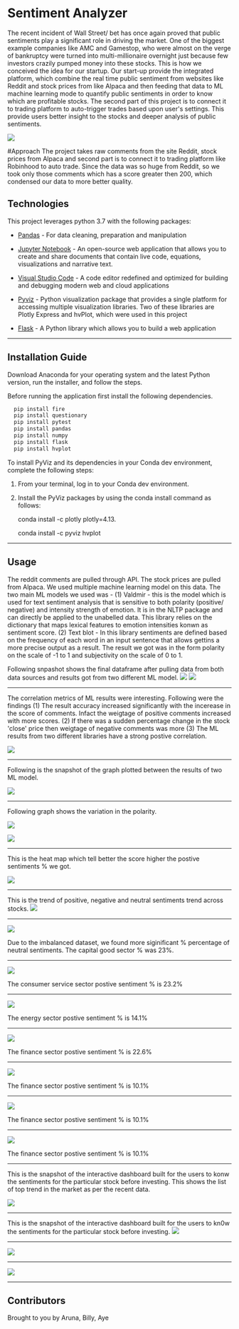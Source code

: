 # Sentiment Analyzer

The recent incident of Wall Street/ bet has once again proved that public sentiments play a significant role in driving the market.  One of the biggest example companies like AMC and Gamestop, who were almost on the verge of bankruptcy were turned into multi-millionaire overnight just because few investors crazily pumped money into these stocks. This is how we conceived the idea for our startup. Our start-up provide the integrated platform, which combine the real time public sentiment from websites like Reddit and stock prices from like Alpaca and then feeding that data to ML machine learning mode to quantify public sentiments in order to know which are profitable stocks. The second part of this project is to connect it to trading platform to auto-trigger trades based upon user's settings. This provide users better insight to the stocks and deeper analysis of public sentiments.

![](snapshots/intro.PNG)

#Approach
The project takes raw comments from the site Reddit, stock prices from Alpaca and second part is to connect it to trading platform like Robinhood to auto trade. Since the data was so huge from Reddit, so we took only those comments which has a score greater then 200, which condensed our data to more better quality.

## Technologies

This project leverages python 3.7 with the following packages:

* [Pandas](https://pandas.pydata.org/) - For data cleaning, preparation and manipulation

* [Jupyter Notebook](https://jupyter.org/) - An open-source web application that allows you to create and share documents that contain live code, equations, visualizations and narrative text.

* [Visual Studio Code](https://code.visualstudio.com/) - A code editor redefined and optimized for building and debugging modern web and cloud applications

* [Pyviz](https://pyviz.org/) - Python visualization package that provides a single platform for accessing multiple visualization libraries. Two of these libraries are Plotly Express and hvPlot, which were used in this project

* [Flask](https://flask.palletsprojects.com/en/1.1.x/) - A Python library which allows you to build a web application


---

## Installation Guide

Download Anaconda for your operating system and the latest Python version, run the installer, and follow the steps.

Before running the application first install the following dependencies.

```python
  pip install fire
  pip install questionary
  pip install pytest
  pip install pandas
  pip install numpy
  pip install flask
  pip install hvplot
```

To install PyViz and its dependencies in your Conda dev environment, complete the following steps:

1. From your terminal, log in to your Conda dev environment.

2. Install the PyViz packages by using the conda install command as follows:
    
	conda install -c plotly plotly=4.13.
    
    conda install -c pyviz hvplot
-----------------------------------------------------------------------------------------------------------------------------------------------------

## Usage

The reddit comments are pulled through API. The stock prices are pulled from Alpaca. We used multiple machine learning model on this data. The two main ML models we used was - (1) Valdmir - this is the model which is used for text sentiment analysis that is sensitive to both polarity (positive/ negative) and intensity strength of emotion. It is in the NLTP package and can directly be applied to the unabelled data. This library relies on the dictionary that maps lexical features to emotion intensities konwn as sentiment score. (2) Text blot - In this library sentiments are defined based on the frequency of each word in an input sentence that allows gettins a more precise output as a result. The result we got was in the form polarity on the scale of -1 to 1 and subjectivity on the scale of 0 to 1.

Following snpashot shows the final dataframe after pulling data from both data sources and results got from two different ML model.
![](snapshots/dataframe_headline.PNG)
![](snapshots/dataframe_content.PNG)

--------------------------------------------------------------------------------------------------------------------------------------------

The correlation metrics of ML results were interesting. Following were the findings (1) The result accuracy increased significantly with the incerease in the score of comments. Infact the weigtage of positive comments increased with more scores. (2) If there was a sudden percentage change in the stock 'close' price then weigtage of negative comments was more (3) The ML results from two different libraries have a strong  postive correlation.

![](snapshots/correlation.PNG)

--------------------------------------------------------------------------------------------------------------------------------------------

Following is the snapshot of the graph plotted between the results of two ML model.

![](snapshots/cross_results.PNG)

--------------------------------------------------------------------------------------------------------------------------------------------

Following graph shows the variation in the polarity.

![](snapshots/snapshots.PNG)

![](snapshots/polarity_variation.PNG)

--------------------------------------------------------------------------------------------------------------------------------------------

This is the heat map which tell better the score higher the postive sentiments % we got.

![](snapshots/score.PNG)

--------------------------------------------------------------------------------------------------------------------------------------------

This is the trend of positive, negative and neutral sentiments trend across stocks.
![](snapshots/sentiment_trend.PNG)

--------------------------------------------------------------------------------------------------------------------------------------------

![](snapshots/capital_goods.PNG)

Due to the imbalanced dataset, we found more siginificant % percentage of neutral sentiments. The capital good sector % was 23%.

--------------------------------------------------------------------------------------------------------------------------------------------

![](snapshots/customer_services.PNG)

The consumer service sector postive sentiment % is 23.2%

--------------------------------------------------------------------------------------------------------------------------------------------

![](snapshots/energy.PNG)

The energy sector postive sentiment % is 14.1%


--------------------------------------------------------------------------------------------------------------------------------------------

![](snapshots/finance.PNG)

The finance sector postive sentiment % is 22.6%

--------------------------------------------------------------------------------------------------------------------------------------------

![](snapshots/health_care.PNG)

The finance sector postive sentiment % is 10.1%

--------------------------------------------------------------------------------------------------------------------------------------------

![](snapshots/public_utilities.PNG)

The finance sector postive sentiment % is 10.1%

--------------------------------------------------------------------------------------------------------------------------------------------

![](snapshots/public_utilities.PNG)

The finance sector postive sentiment % is 10.1%

--------------------------------------------------------------------------------------------------------------------------------------------

This is the snapshot of the interactive dashboard built for the users to konw the sentiments for the particular stock before investing.
This shows the list of top trend in the market as per the recent data.

![](snapshots/public_sentiments.PNG)

--------------------------------------------------------------------------------------------------------------------------------------------

This is the snapshot of the interactive dashboard built for the users to kn0w the sentiments for the particular stock before investing. 
![](snapshots/for_which_stock.PNG)

--------------------------------------------------------------------------------------------------------------------------------------------

![](snapshots/range_of_Sentiments.PNG)

--------------------------------------------------------------------------------------------------------------------------------------------

![](snapshots/range_of_Sentiments.PNG)

--------------------------------------------------------------------------------------------------------------------------------------------



## Contributors

Brought to you by Aruna, Billy, Aye

